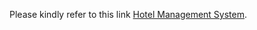 Please kindly refer to this link [Hotel Management System](https://github.com/AnuprashGautam/Hotel-Management-System).